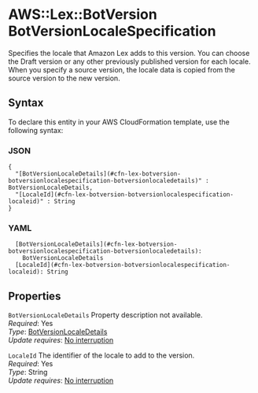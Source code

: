 # AWS::Lex::BotVersion BotVersionLocaleSpecification<a name="aws-properties-lex-botversion-botversionlocalespecification"></a>

Specifies the locale that Amazon Lex adds to this version\. You can choose the Draft version or any other previously published version for each locale\. When you specify a source version, the locale data is copied from the source version to the new version\.

## Syntax<a name="aws-properties-lex-botversion-botversionlocalespecification-syntax"></a>

To declare this entity in your AWS CloudFormation template, use the following syntax:

### JSON<a name="aws-properties-lex-botversion-botversionlocalespecification-syntax.json"></a>

```
{
  "[BotVersionLocaleDetails](#cfn-lex-botversion-botversionlocalespecification-botversionlocaledetails)" : BotVersionLocaleDetails,
  "[LocaleId](#cfn-lex-botversion-botversionlocalespecification-localeid)" : String
}
```

### YAML<a name="aws-properties-lex-botversion-botversionlocalespecification-syntax.yaml"></a>

```
  [BotVersionLocaleDetails](#cfn-lex-botversion-botversionlocalespecification-botversionlocaledetails): 
    BotVersionLocaleDetails
  [LocaleId](#cfn-lex-botversion-botversionlocalespecification-localeid): String
```

## Properties<a name="aws-properties-lex-botversion-botversionlocalespecification-properties"></a>

`BotVersionLocaleDetails`  <a name="cfn-lex-botversion-botversionlocalespecification-botversionlocaledetails"></a>
Property description not available\.  
*Required*: Yes  
*Type*: [BotVersionLocaleDetails](aws-properties-lex-botversion-botversionlocaledetails.md)  
*Update requires*: [No interruption](https://docs.aws.amazon.com/AWSCloudFormation/latest/UserGuide/using-cfn-updating-stacks-update-behaviors.html#update-no-interrupt)

`LocaleId`  <a name="cfn-lex-botversion-botversionlocalespecification-localeid"></a>
The identifier of the locale to add to the version\.  
*Required*: Yes  
*Type*: String  
*Update requires*: [No interruption](https://docs.aws.amazon.com/AWSCloudFormation/latest/UserGuide/using-cfn-updating-stacks-update-behaviors.html#update-no-interrupt)